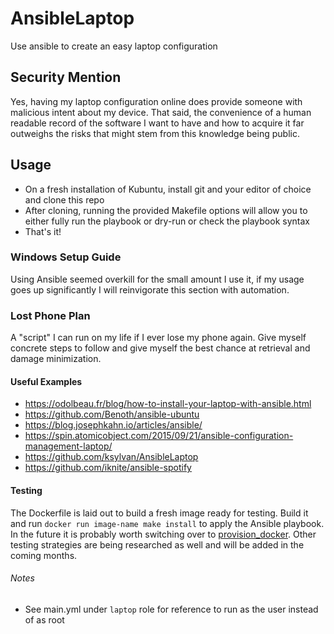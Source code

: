 # AnsibleLaptop
Use ansible to create an easy laptop configuration

## Security Mention
Yes, having my laptop configuration online does provide someone with malicious intent about my device.
That said, the convenience of a human readable record of the software I want to have and how to acquire it
far outweighs the risks that might stem from this knowledge being public.  


## Usage
- On a fresh installation of Kubuntu, install git and your editor of choice and clone this repo
- After cloning, running the provided Makefile options will allow you to either fully run the 
playbook or dry-run or check the playbook syntax
- That's it!

### Windows Setup Guide
Using Ansible seemed overkill for the small amount I use it, if my usage goes up significantly I will
reinvigorate this section with automation.

### Lost Phone Plan
A "script" I can run on my life if I ever lose my phone again.  Give myself concrete steps to follow
and give myself the best chance at retrieval and damage minimization.  

#### Useful Examples
- https://odolbeau.fr/blog/how-to-install-your-laptop-with-ansible.html  
- https://github.com/Benoth/ansible-ubuntu  
- https://blog.josephkahn.io/articles/ansible/  
- https://spin.atomicobject.com/2015/09/21/ansible-configuration-management-laptop/  
- https://github.com/ksylvan/AnsibleLaptop  
- https://github.com/iknite/ansible-spotify  

#### Testing
The Dockerfile is laid out to build a fresh image ready for testing.  Build it and run `docker run image-name make install`
to apply the Ansible playbook.  In the future it is probably worth switching over to [provision_docker](https://github.com/chrismeyersfsu/provision_docker).
Other testing strategies are being researched as well and will be added in the coming months.

###### Notes
- See main.yml under `laptop` role for reference to run as the user instead of as root  

